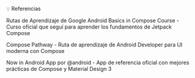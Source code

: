 💡 Referencias

Rutas de Aprendizaje de Google
Android Basics in Compose Course - Curso oficial que seguí para aprender los fundamentos de Jetpack Compose

Compose Pathway - Ruta de aprendizaje de Android Developer para UI moderna con Compose

Now in Android App por @android - App de referencia oficial con mejores prácticas de Compose y Material Design 3
